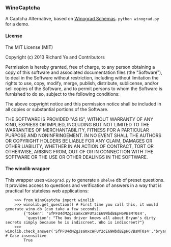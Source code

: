 ### WinoCaptcha

A Captcha Alternative, based on [Winograd Schemas](http://www.cs.toronto.edu/~hector/Papers/winograd.pdf). `python winograd.py` for a demo.

#### License

The MIT License (MIT)

Copyright (c) 2013 Richard Ye and Contributors

Permission is hereby granted, free of charge, to any person obtaining a copy
of this software and associated documentation files (the "Software"), to deal
in the Software without restriction, including without limitation the rights
to use, copy, modify, merge, publish, distribute, sublicense, and/or sell
copies of the Software, and to permit persons to whom the Software is
furnished to do so, subject to the following conditions:

The above copyright notice and this permission notice shall be included in
all copies or substantial portions of the Software.

THE SOFTWARE IS PROVIDED "AS IS", WITHOUT WARRANTY OF ANY KIND, EXPRESS OR
IMPLIED, INCLUDING BUT NOT LIMITED TO THE WARRANTIES OF MERCHANTABILITY,
FITNESS FOR A PARTICULAR PURPOSE AND NONINFRINGEMENT. IN NO EVENT SHALL THE
AUTHORS OR COPYRIGHT HOLDERS BE LIABLE FOR ANY CLAIM, DAMAGES OR OTHER
LIABILITY, WHETHER IN AN ACTION OF CONTRACT, TORT OR OTHERWISE, ARISING FROM,
OUT OF OR IN CONNECTION WITH THE SOFTWARE OR THE USE OR OTHER DEALINGS IN
THE SOFTWARE.

#### The winolib wrapper

This wrapper uses `winograd.py` to generate a `shelve` db of preset questions.
It provides access to questions and verification of answers in a way that is practical for stateless web applications:

        >>> from WinoCaptcha import winolib
        >>> winolib.get_question() # First time you call this, it would generate wino.db (can take a few seconds).
            {'token': 'SfPFU4dMZgJsamxcWFUY2cE69WbdBEpH6VBsMT0s4',
             'question': "The bus driver knows all about Bryan's dirty secrets simply because he is indiscreet. Who is indiscreet?"}
        >>> winolib.check_answer('SfPFU4dMZgJsamxcWFUY2cE69WbdBEpH6VBsMT0s4','bryan') # Case insensitive
            True

